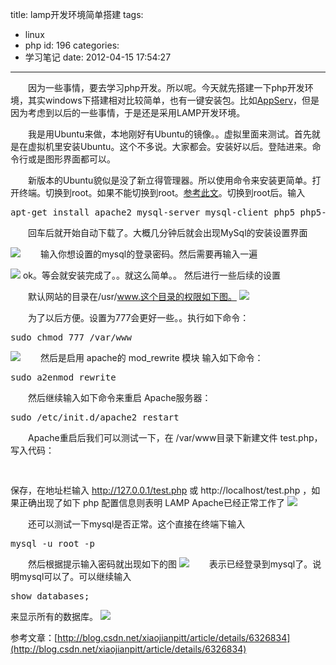 title: lamp开发环境简单搭建
tags:
  - linux
  - php
id: 196
categories:
  - 学习笔记
date: 2012-04-15 17:54:27
---

　　因为一些事情，要去学习php开发。所以呢。今天就先搭建一下php开发环境，其实windows下搭建相对比较简单，也有一键安装包。比如[AppServ](http://www.appservnetwork.com/)，但是因为考虑到以后的一些事情，于是还是采用LAMP开发环境。

　　我是用Ubuntu来做，本地刚好有Ubuntu的镜像。。虚拟里面来测试。首先就是在虚拟机里安装Ubuntu。这个不多说。大家都会。安装好以后。登陆进来。命令行或是图形界面都可以。

　　新版本的Ubuntu貌似是没了新立得管理器。所以使用命令来安装更简单。打开终端。切换到root。如果不能切换到root。[参考此文](http://leaver.me/archives/205.html)。切换到root后。输入

<pre lang="php">apt-get install apache2 mysql-server mysql-client php5 php5-gd php5-mysql</pre>

　　回车后就开始自动下载了。大概几分钟后就会出现MySql的安装设置界面

[![]({{BASE_PATH}}/images/)](http://leaverimage.b0.upaiyun.com/20538_o.png)
　　输入你想设置的mysql的登录密码。然后需要再输入一遍

[![]({{BASE_PATH}}/images/)](http://leaverimage.b0.upaiyun.com/20539_o.png)
ok。等会就安装完成了。。就这么简单。。
然后进行一些后续的设置

　　默认网站的目录在/usr/www.这个目录的权限如下图。
[![]({{BASE_PATH}}/images/)](http://leaverimage.b0.upaiyun.com/20541_o.png)

　　为了以后方便。设置为777会更好一些。。执行如下命令：
<pre lang="php">sudo chmod 777 /var/www </pre>

[![]({{BASE_PATH}}/images/)](http://leaverimage.b0.upaiyun.com/20542_o.png)
　　然后是启用 apache的 mod_rewrite 模块 
输入如下命令：
<pre lang="php">sudo a2enmod rewrite</pre>
　　然后继续输入如下命令来重启 Apache服务器： 
<pre lang="php">sudo /etc/init.d/apache2 restart</pre>
　　Apache重启后我们可以测试一下，在 /var/www目录下新建文件 test.php，写入代码： <pre lang="php"> <?php phpinfo(); ?> </pre>保存，在地址栏输入 http://127.0.0.1/test.php 或 http://localhost/test.php ，如果正确出现了如下 php 配置信息则表明 LAMP Apache已经正常工作了
[![]({{BASE_PATH}}/images/)](http://leaverimage.b0.upaiyun.com/20543_o.png)

　　还可以测试一下mysql是否正常。这个直接在终端下输入 
<pre lang="php">mysql -u root -p</pre>
　　然后根据提示输入密码就出现如下的图
[![]({{BASE_PATH}}/images/)](http://leaverimage.b0.upaiyun.com/20544_o.png)
　　表示已经登录到mysql了。说明mysql可以了。可以继续输入 <pre lang="php">show databases;</pre>来显示所有的数据库。
[![]({{BASE_PATH}}/images/)](http://leaverimage.b0.upaiyun.com/20547_o.png)

参考文章：[http://blog.csdn.net/xiaojianpitt/article/details/6326834](http://blog.csdn.net/xiaojianpitt/article/details/6326834)